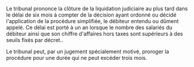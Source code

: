 Le tribunal prononce la clôture de la liquidation judiciaire au plus tard dans le délai de six mois à compter de la décision ayant ordonné ou décidé l'application de la procédure simplifiée, le débiteur entendu ou dûment appelé. Ce délai est porté à un an lorsque le nombre des salariés du débiteur ainsi que son chiffre d'affaires hors taxes sont supérieurs à des seuils fixés par décret..


Le tribunal peut, par un jugement spécialement motivé, proroger la procédure pour une durée qui ne peut excéder trois mois.

